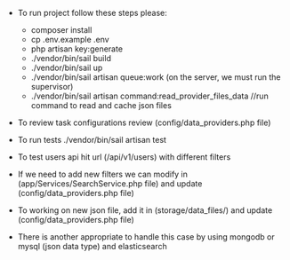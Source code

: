 - To run project follow these steps please:
    + composer install
    + cp .env.example .env
    + php artisan key:generate
    + ./vendor/bin/sail build
    + ./vendor/bin/sail up
    + ./vendor/bin/sail artisan queue:work     (on the server, we must run the supervisor)
    + ./vendor/bin/sail artisan command:read_provider_files_data        //run command to read and cache json files


- To review task configurations review (config/data_providers.php file)

- To run tests 
    ./vendor/bin/sail artisan test

- To test users api hit url (/api/v1/users) with different filters


- If we need to add new filters we can modify in (app/Services/SearchService.php file) and update (config/data_providers.php file)
- To working on new json file, add it in (storage/data_files/) and update (config/data_providers.php file)




- There is another appropriate to handle this case by using 
mongodb or mysql (json data type) 
and 
elasticsearch